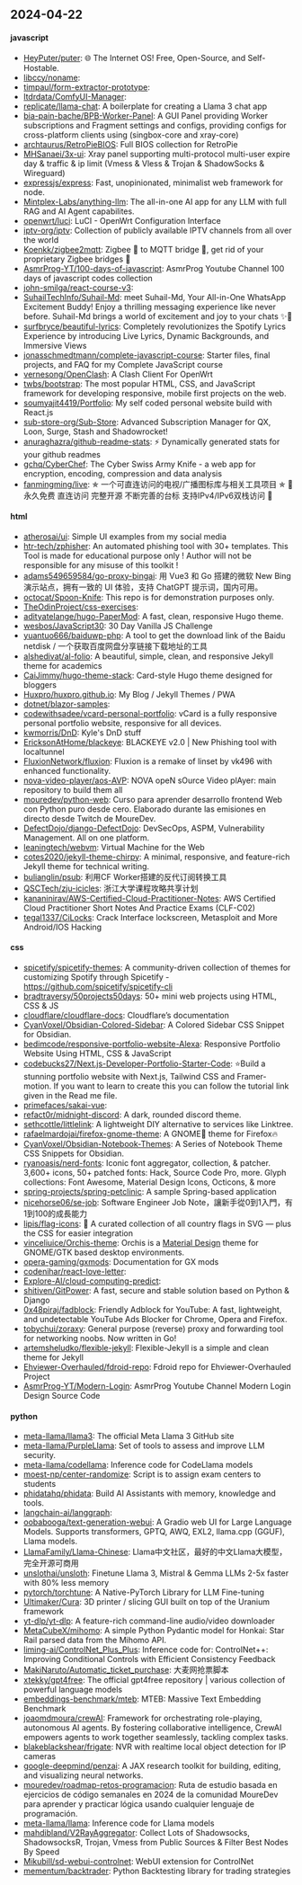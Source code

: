## 2024-04-22

#### javascript
* [HeyPuter/puter](https://github.com/HeyPuter/puter): 🌐 The Internet OS! Free, Open-Source, and Self-Hostable.
* [libccy/noname](https://github.com/libccy/noname): 
* [timpaul/form-extractor-prototype](https://github.com/timpaul/form-extractor-prototype): 
* [ltdrdata/ComfyUI-Manager](https://github.com/ltdrdata/ComfyUI-Manager): 
* [replicate/llama-chat](https://github.com/replicate/llama-chat): A boilerplate for creating a Llama 3 chat app
* [bia-pain-bache/BPB-Worker-Panel](https://github.com/bia-pain-bache/BPB-Worker-Panel): A GUI Panel providing Worker subscriptions and Fragment settings and configs, providing configs for cross-platform clients using (singbox-core and xray-core)
* [archtaurus/RetroPieBIOS](https://github.com/archtaurus/RetroPieBIOS): Full BIOS collection for RetroPie
* [MHSanaei/3x-ui](https://github.com/MHSanaei/3x-ui): Xray panel supporting multi-protocol multi-user expire day & traffic & ip limit (Vmess & Vless & Trojan & ShadowSocks & Wireguard)
* [expressjs/express](https://github.com/expressjs/express): Fast, unopinionated, minimalist web framework for node.
* [Mintplex-Labs/anything-llm](https://github.com/Mintplex-Labs/anything-llm): The all-in-one AI app for any LLM with full RAG and AI Agent capabilites.
* [openwrt/luci](https://github.com/openwrt/luci): LuCI - OpenWrt Configuration Interface
* [iptv-org/iptv](https://github.com/iptv-org/iptv): Collection of publicly available IPTV channels from all over the world
* [Koenkk/zigbee2mqtt](https://github.com/Koenkk/zigbee2mqtt): Zigbee 🐝 to MQTT bridge 🌉, get rid of your proprietary Zigbee bridges 🔨
* [AsmrProg-YT/100-days-of-javascript](https://github.com/AsmrProg-YT/100-days-of-javascript): AsmrProg Youtube Channel 100 days of javascript codes collection
* [john-smilga/react-course-v3](https://github.com/john-smilga/react-course-v3): 
* [SuhailTechInfo/Suhail-Md](https://github.com/SuhailTechInfo/Suhail-Md): meet Suhail-Md, Your All-in-One WhatsApp Excitement Buddy! Enjoy a thrilling messaging experience like never before. Suhail-Md brings a world of excitement and joy to your chats ✨🤖
* [surfbryce/beautiful-lyrics](https://github.com/surfbryce/beautiful-lyrics): Completely revolutionizes the Spotify Lyrics Experience by introducing Live Lyrics, Dynamic Backgrounds, and Immersive Views
* [jonasschmedtmann/complete-javascript-course](https://github.com/jonasschmedtmann/complete-javascript-course): Starter files, final projects, and FAQ for my Complete JavaScript course
* [vernesong/OpenClash](https://github.com/vernesong/OpenClash): A Clash Client For OpenWrt
* [twbs/bootstrap](https://github.com/twbs/bootstrap): The most popular HTML, CSS, and JavaScript framework for developing responsive, mobile first projects on the web.
* [soumyajit4419/Portfolio](https://github.com/soumyajit4419/Portfolio): My self coded personal website build with React.js
* [sub-store-org/Sub-Store](https://github.com/sub-store-org/Sub-Store): Advanced Subscription Manager for QX, Loon, Surge, Stash and Shadowrocket!
* [anuraghazra/github-readme-stats](https://github.com/anuraghazra/github-readme-stats): ⚡ Dynamically generated stats for your github readmes
* [gchq/CyberChef](https://github.com/gchq/CyberChef): The Cyber Swiss Army Knife - a web app for encryption, encoding, compression and data analysis
* [fanmingming/live](https://github.com/fanmingming/live): ✯ 一个可直连访问的电视/广播图标库与相关工具项目 ✯ 🔕 永久免费 直连访问 完整开源 不断完善的台标 支持IPv4/IPv6双栈访问 🔕

#### html
* [atherosai/ui](https://github.com/atherosai/ui): Simple UI examples from my social media
* [htr-tech/zphisher](https://github.com/htr-tech/zphisher): An automated phishing tool with 30+ templates. This Tool is made for educational purpose only ! Author will not be responsible for any misuse of this toolkit !
* [adams549659584/go-proxy-bingai](https://github.com/adams549659584/go-proxy-bingai): 用 Vue3 和 Go 搭建的微软 New Bing 演示站点，拥有一致的 UI 体验，支持 ChatGPT 提示词，国内可用。
* [octocat/Spoon-Knife](https://github.com/octocat/Spoon-Knife): This repo is for demonstration purposes only.
* [TheOdinProject/css-exercises](https://github.com/TheOdinProject/css-exercises): 
* [adityatelange/hugo-PaperMod](https://github.com/adityatelange/hugo-PaperMod): A fast, clean, responsive Hugo theme.
* [wesbos/JavaScript30](https://github.com/wesbos/JavaScript30): 30 Day Vanilla JS Challenge
* [yuantuo666/baiduwp-php](https://github.com/yuantuo666/baiduwp-php): A tool to get the download link of the Baidu netdisk / 一个获取百度网盘分享链接下载地址的工具
* [alshedivat/al-folio](https://github.com/alshedivat/al-folio): A beautiful, simple, clean, and responsive Jekyll theme for academics
* [CaiJimmy/hugo-theme-stack](https://github.com/CaiJimmy/hugo-theme-stack): Card-style Hugo theme designed for bloggers
* [Huxpro/huxpro.github.io](https://github.com/Huxpro/huxpro.github.io): My Blog / Jekyll Themes / PWA
* [dotnet/blazor-samples](https://github.com/dotnet/blazor-samples): 
* [codewithsadee/vcard-personal-portfolio](https://github.com/codewithsadee/vcard-personal-portfolio): vCard is a fully responsive personal portfolio website, responsive for all devices.
* [kwmorris/DnD](https://github.com/kwmorris/DnD): Kyle's DnD stuff
* [EricksonAtHome/blackeye](https://github.com/EricksonAtHome/blackeye): BLACKEYE v2.0 | New Phishing tool with localtunnel
* [FluxionNetwork/fluxion](https://github.com/FluxionNetwork/fluxion): Fluxion is a remake of linset by vk496 with enhanced functionality.
* [nova-video-player/aos-AVP](https://github.com/nova-video-player/aos-AVP): NOVA opeN sOurce Video plAyer: main repository to build them all
* [mouredev/python-web](https://github.com/mouredev/python-web): Curso para aprender desarrollo frontend Web con Python puro desde cero. Elaborado durante las emisiones en directo desde Twitch de MoureDev.
* [DefectDojo/django-DefectDojo](https://github.com/DefectDojo/django-DefectDojo): DevSecOps, ASPM, Vulnerability Management. All on one platform.
* [leaningtech/webvm](https://github.com/leaningtech/webvm): Virtual Machine for the Web
* [cotes2020/jekyll-theme-chirpy](https://github.com/cotes2020/jekyll-theme-chirpy): A minimal, responsive, and feature-rich Jekyll theme for technical writing.
* [bulianglin/psub](https://github.com/bulianglin/psub): 利用CF Worker搭建的反代订阅转换工具
* [QSCTech/zju-icicles](https://github.com/QSCTech/zju-icicles): 浙江大学课程攻略共享计划
* [kananinirav/AWS-Certified-Cloud-Practitioner-Notes](https://github.com/kananinirav/AWS-Certified-Cloud-Practitioner-Notes): AWS Certified Cloud Practitioner Short Notes And Practice Exams (CLF-C02)
* [tegal1337/CiLocks](https://github.com/tegal1337/CiLocks): Crack Interface lockscreen, Metasploit and More Android/IOS Hacking

#### css
* [spicetify/spicetify-themes](https://github.com/spicetify/spicetify-themes): A community-driven collection of themes for customizing Spotify through Spicetify - https://github.com/spicetify/spicetify-cli
* [bradtraversy/50projects50days](https://github.com/bradtraversy/50projects50days): 50+ mini web projects using HTML, CSS & JS
* [cloudflare/cloudflare-docs](https://github.com/cloudflare/cloudflare-docs): Cloudflare’s documentation
* [CyanVoxel/Obsidian-Colored-Sidebar](https://github.com/CyanVoxel/Obsidian-Colored-Sidebar): A Colored Sidebar CSS Snippet for Obsidian.
* [bedimcode/responsive-portfolio-website-Alexa](https://github.com/bedimcode/responsive-portfolio-website-Alexa): Responsive Portfolio Website Using HTML, CSS & JavaScript
* [codebucks27/Next.js-Developer-Portfolio-Starter-Code](https://github.com/codebucks27/Next.js-Developer-Portfolio-Starter-Code): ⭐Build a stunning portfolio website with Next.js, Tailwind CSS and Framer-motion. If you want to learn to create this you can follow the tutorial link given in the Read me file.
* [primefaces/sakai-vue](https://github.com/primefaces/sakai-vue): 
* [refact0r/midnight-discord](https://github.com/refact0r/midnight-discord): A dark, rounded discord theme.
* [sethcottle/littlelink](https://github.com/sethcottle/littlelink): A lightweight DIY alternative to services like Linktree.
* [rafaelmardojai/firefox-gnome-theme](https://github.com/rafaelmardojai/firefox-gnome-theme): A GNOME👣 theme for Firefox🔥
* [CyanVoxel/Obsidian-Notebook-Themes](https://github.com/CyanVoxel/Obsidian-Notebook-Themes): A Series of Notebook Theme CSS Snippets for Obsidian.
* [ryanoasis/nerd-fonts](https://github.com/ryanoasis/nerd-fonts): Iconic font aggregator, collection, & patcher. 3,600+ icons, 50+ patched fonts: Hack, Source Code Pro, more. Glyph collections: Font Awesome, Material Design Icons, Octicons, & more
* [spring-projects/spring-petclinic](https://github.com/spring-projects/spring-petclinic): A sample Spring-based application
* [nicehorse06/se-job](https://github.com/nicehorse06/se-job): Software Engineer Job Note，讓新手從0到1入門，有1到100的成長能力
* [lipis/flag-icons](https://github.com/lipis/flag-icons): 🎏 A curated collection of all country flags in SVG — plus the CSS for easier integration
* [vinceliuice/Orchis-theme](https://github.com/vinceliuice/Orchis-theme): Orchis is a [Material Design](https://material.io) theme for GNOME/GTK based desktop environments.
* [opera-gaming/gxmods](https://github.com/opera-gaming/gxmods): Documentation for GX mods
* [codenihar/react-love-letter](https://github.com/codenihar/react-love-letter): 
* [Explore-AI/cloud-computing-predict](https://github.com/Explore-AI/cloud-computing-predict): 
* [shitiven/GitPower](https://github.com/shitiven/GitPower): A fast, secure and stable solution based on Python & Django
* [0x48piraj/fadblock](https://github.com/0x48piraj/fadblock): Friendly Adblock for YouTube: A fast, lightweight, and undetectable YouTube Ads Blocker for Chrome, Opera and Firefox.
* [tobychui/zoraxy](https://github.com/tobychui/zoraxy): General purpose (reverse) proxy and forwarding tool for networking noobs. Now written in Go!
* [artemsheludko/flexible-jekyll](https://github.com/artemsheludko/flexible-jekyll): Flexible-Jekyll is a simple and clean theme for Jekyll
* [Ehviewer-Overhauled/fdroid-repo](https://github.com/Ehviewer-Overhauled/fdroid-repo): Fdroid repo for Ehviewer-Overhauled Project
* [AsmrProg-YT/Modern-Login](https://github.com/AsmrProg-YT/Modern-Login): AsmrProg Youtube Channel Modern Login Design Source Code

#### python
* [meta-llama/llama3](https://github.com/meta-llama/llama3): The official Meta Llama 3 GitHub site
* [meta-llama/PurpleLlama](https://github.com/meta-llama/PurpleLlama): Set of tools to assess and improve LLM security.
* [meta-llama/codellama](https://github.com/meta-llama/codellama): Inference code for CodeLlama models
* [moest-np/center-randomize](https://github.com/moest-np/center-randomize): Script is to assign exam centers to students
* [phidatahq/phidata](https://github.com/phidatahq/phidata): Build AI Assistants with memory, knowledge and tools.
* [langchain-ai/langgraph](https://github.com/langchain-ai/langgraph): 
* [oobabooga/text-generation-webui](https://github.com/oobabooga/text-generation-webui): A Gradio web UI for Large Language Models. Supports transformers, GPTQ, AWQ, EXL2, llama.cpp (GGUF), Llama models.
* [LlamaFamily/Llama-Chinese](https://github.com/LlamaFamily/Llama-Chinese): Llama中文社区，最好的中文Llama大模型，完全开源可商用
* [unslothai/unsloth](https://github.com/unslothai/unsloth): Finetune Llama 3, Mistral & Gemma LLMs 2-5x faster with 80% less memory
* [pytorch/torchtune](https://github.com/pytorch/torchtune): A Native-PyTorch Library for LLM Fine-tuning
* [Ultimaker/Cura](https://github.com/Ultimaker/Cura): 3D printer / slicing GUI built on top of the Uranium framework
* [yt-dlp/yt-dlp](https://github.com/yt-dlp/yt-dlp): A feature-rich command-line audio/video downloader
* [MetaCubeX/mihomo](https://github.com/MetaCubeX/mihomo): A simple Python Pydantic model for Honkai: Star Rail parsed data from the Mihomo API.
* [liming-ai/ControlNet_Plus_Plus](https://github.com/liming-ai/ControlNet_Plus_Plus): Inference code for: ControlNet++: Improving Conditional Controls with Efficient Consistency Feedback
* [MakiNaruto/Automatic_ticket_purchase](https://github.com/MakiNaruto/Automatic_ticket_purchase): 大麦网抢票脚本
* [xtekky/gpt4free](https://github.com/xtekky/gpt4free): The official gpt4free repository | various collection of powerful language models
* [embeddings-benchmark/mteb](https://github.com/embeddings-benchmark/mteb): MTEB: Massive Text Embedding Benchmark
* [joaomdmoura/crewAI](https://github.com/joaomdmoura/crewAI): Framework for orchestrating role-playing, autonomous AI agents. By fostering collaborative intelligence, CrewAI empowers agents to work together seamlessly, tackling complex tasks.
* [blakeblackshear/frigate](https://github.com/blakeblackshear/frigate): NVR with realtime local object detection for IP cameras
* [google-deepmind/penzai](https://github.com/google-deepmind/penzai): A JAX research toolkit for building, editing, and visualizing neural networks.
* [mouredev/roadmap-retos-programacion](https://github.com/mouredev/roadmap-retos-programacion): Ruta de estudio basada en ejercicios de código semanales en 2024 de la comunidad MoureDev para aprender y practicar lógica usando cualquier lenguaje de programación.
* [meta-llama/llama](https://github.com/meta-llama/llama): Inference code for Llama models
* [mahdibland/V2RayAggregator](https://github.com/mahdibland/V2RayAggregator): Collect Lots of Shadowsocks, ShadowsocksR, Trojan, Vmess from Public Sources & Filter Best Nodes By Speed
* [Mikubill/sd-webui-controlnet](https://github.com/Mikubill/sd-webui-controlnet): WebUI extension for ControlNet
* [mementum/backtrader](https://github.com/mementum/backtrader): Python Backtesting library for trading strategies
